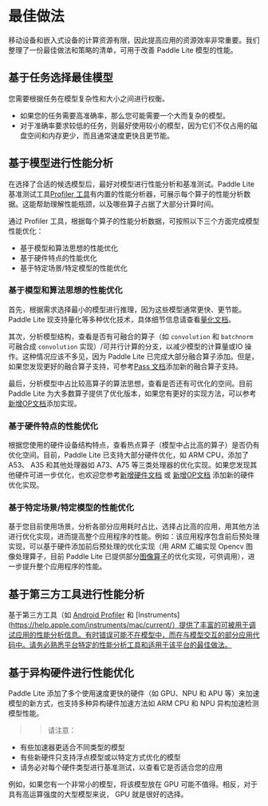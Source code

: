 # 最佳做法

移动设备和嵌入式设备的计算资源有限，因此提高应用的资源效率非常重要。我们整理了一份最佳做法和策略的清单，可用于改善 Paddle Lite 模型的性能。

## 基于任务选择最佳模型

您需要根据任务在模型复杂性和大小之间进行权衡。
- 如果您的任务需要高准确率，那么您可能需要一个大而复杂的模型。
- 对于准确率要求较低的任务，则最好使用较小的模型，因为它们不仅占用的磁盘空间和内存更少，而且通常速度更快且更节能。

## 基于模型进行性能分析

在选择了合适的候选模型后，最好对模型进行性能分析和基准测试。Paddle Lite 基准测试工具[Profiler 工具](./profiler.md)有内置的性能分析器，可展示每个算子的性能分析数据。这能帮助理解性能瓶颈，以及哪些算子占据了大部分计算时间。

通过 Profiler 工具，根据每个算子的性能分析数据，可按照以下三个方面完成模型性能优化：
- 基于模型和算法思想的性能优化
- 基于硬件特点的性能优化
- 基于特定场景/特定模型的性能优化

### 基于模型和算法思想的性能优化

首先，根据需求选择最小的模型进行推理，因为这些模型通常更快、更节能。Paddle Lite 现支持量化等多种优化技术，具体细节信息请查看[量化文档](../user_guides/quant_post_static.md)。

其次，分析模型结构，查看是否有可融合的算子（如 `convolution` 和 `batchnorm` 可融合成 `convolution` 实现）/可并行计算的分支，以减少模型的计算量或IO 操作。这种情况应该不多见，因为 Paddle Lite 已完成大部分融合算子添加。但是，如果您发现更好的融合算子支持，可参考[Pass 文档](../develop_guides/add_new_pass.md)添加新的融合算子支持。

最后，分析模型中占比较高算子的算法思想，查看是否还有可优化的空间。目前 Paddle Lite 为大多数算子提供了优化版本，如果您有更好的实现方法，可以参考[新增OP文档](../develop_guides/add_operation.md)添加实现。

### 基于硬件特点的性能优化

根据您使用的硬件设备结构特点，查看热点算子（模型中占比高的算子）是否仍有优化空间。目前，Paddle Lite 已支持大部分硬件优化，如 ARM CPU，添加了 A53、 A35 和其他处理器如 A73、A75 等三类处理器的优化实现。如果您发现其他硬件可进一步优化，也欢迎您参考[新增硬件文档](../develop_guides/add_hardware.md) 或 [新增OP文档](../develop_guides/add_operation.md) 添加新的硬件优化实现。

### 基于特定场景/特定模型的性能优化

基于您目前使用场景，分析各部分应用耗时占比，选择占比高的应用，用其他方法进行优化实现，进而提高整个应用程序的性能。例如：该应用程序包含前后预处理实现，可以基于硬件添加前后预处理的优化实现（用 ARM 汇编实现 Opencv 图像处理算子，目前 Paddle Lite 已提供部分[图像算子](../api_reference/cv.md)的优化实现，可供调用），进一步提升整个应用程序的性能。

## 基于第三方工具进行性能分析

基于第三方工具（如 [Android Profiler](https://developer.android.google.cn/studio/profile/android-profiler) 和 [Instruments](https://help.apple.com/instruments/mac/current/）提供了丰富的可被用于调试应用的性能分析信息。有时错误可能不在模型中，而在与模型交互的部分应用代码中。请务必熟悉平台特定的性能分析工具和适用于该平台的最佳做法。

## 基于异构硬件进行性能优化

Paddle Lite 添加了多个使用速度更快的硬件（如 GPU、NPU 和 APU 等）来加速模型的新方式，也支持多种异构硬件加速方法如 ARM CPU 和 NPU 异构加速检测模型性能。

>> 请注意：
- 有些加速器更适合不同类型的模型
- 有些新硬件只支持浮点模型或以特定方式优化的模型
- 请务必对每个硬件类型进行基准测试，以查看它是否适合您的应用

例如，如果您有一个非常小的模型，将该模型放在 GPU 可能不值得。相反，对于具有高运算强度的大型模型来说， GPU 就是很好的选择。
